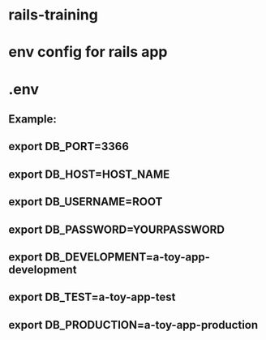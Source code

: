 # rails-training
# env config for rails app
# .env
## Example:
## export DB_PORT=3366
## export DB_HOST=HOST_NAME
## export DB_USERNAME=ROOT
## export DB_PASSWORD=YOURPASSWORD
## export DB_DEVELOPMENT=a-toy-app-development
## export DB_TEST=a-toy-app-test
## export DB_PRODUCTION=a-toy-app-production
